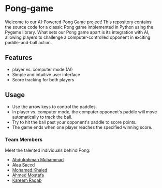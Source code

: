 # Pong-game
Welcome to our AI-Powered Pong Game project! This repository contains the source code for a classic Pong game implemented in Python using the Pygame library. What sets our Pong game apart is its integration with AI, allowing players to challenge a computer-controlled opponent in exciting paddle-and-ball action.

## Features
- player vs. computer mode (AI)
- Simple and intuitive user interface
- Score tracking for both players

  
## Usage
- Use the arrow keys to control the paddles.
- In player vs. computer mode, the computer opponent's paddle will move automatically to track the ball.
- Try to hit the ball past your opponent's paddle to score points.
- The game ends when one player reaches the specified winning score.
  

### Team Members

Meet the talented individuals behind Pong:

- [Abdulrahman Muhammad](https://github.com/Abdlrhman00)
- [Alaa Saeed](https://github.com/Alaa0Saeed)
- [Mohamed Khaled](https://github.com/moh18khaled)
- [Ahmed Mostafa](https://github.com/AhmedMu7)
- [Kareem Ragab](https://github.com/KareemRagabAbdelhameed)
